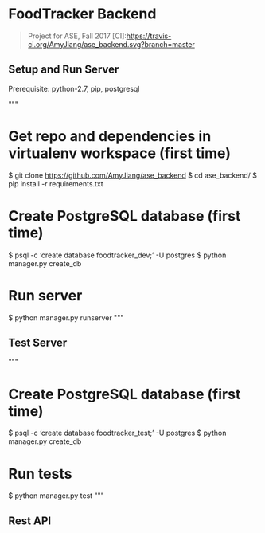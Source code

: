FoodTracker Backend
===========================
> Project for ASE, Fall 2017
[CI]:https://travis-ci.org/AmyJiang/ase_backend.svg?branch=master

## Setup and Run Server 

Prerequisite: python-2.7, pip, postgresql

"""
# Get repo and dependencies in virtualenv workspace  (first time)
$ git clone https://github.com/AmyJiang/ase_backend
$ cd ase_backend/
$ pip install -r requirements.txt

# Create PostgreSQL database (first time)
$ psql -c ‘create database foodtracker_dev;’ -U postgres
$ python manager.py create_db

# Run server
$ python manager.py runserver
"""

## Test Server

"""
# Create PostgreSQL database (first time)
$ psql -c ‘create database foodtracker_test;’ -U postgres
$ python manager.py create_db

# Run tests 
$ python manager.py test
"""

## Rest API


